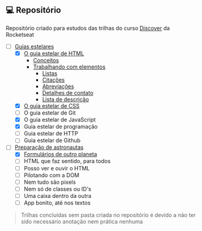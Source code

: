 ## 💻 Repositório

Repositório criado para estudos das trilhas do curso [Discover](https://app.rocketseat.com.br/discover) da Rocketseat

- [ ] [Guias estelares](https://github.com/FelipeBrenner/discover/tree/main/guias-estelares)
    - [x] [O guia estelar de HTML](https://github.com/FelipeBrenner/discover/tree/main/guias-estelares/o-guia-estelar-de-html)
        - [Conceitos](https://github.com/FelipeBrenner/discover/tree/main/guias-estelares/o-guia-estelar-de-html/1-conceitos)
        - [Trabalhando com elementos](https://github.com/FelipeBrenner/discover/tree/main/guias-estelares/o-guia-estelar-de-html/2-trabalhando-com-elementos)
            - [Listas](https://github.com/FelipeBrenner/discover/tree/main/guias-estelares/o-guia-estelar-de-html/2-trabalhando-com-elementos/1-listas.html)
            - [Citações](https://github.com/FelipeBrenner/discover/tree/main/guias-estelares/o-guia-estelar-de-html/2-trabalhando-com-elementos/2-citacoes.html)
            - [Abreviações](https://github.com/FelipeBrenner/discover/tree/main/guias-estelares/o-guia-estelar-de-html/2-trabalhando-com-elementos/3-abreviacoes.html)
            - [Detalhes de contato](https://github.com/FelipeBrenner/discover/tree/main/guias-estelares/o-guia-estelar-de-html/2-trabalhando-com-elementos/4-detalhes-de-contato.html)
            - [Lista de descrição](https://github.com/FelipeBrenner/discover/tree/main/guias-estelares/o-guia-estelar-de-html/2-trabalhando-com-elementos/5-lista-de-descricao.html)
    - [x] [O guia estelar de CSS](https://github.com/FelipeBrenner/discover/tree/main/guias-estelares/o-guia-estelar-de-css)
    - [ ] O guia estelar de Git
    - [x] O guia estelar de JavaScript
    - [x] Guia estelar de programação
    - [ ] Guia estelar de HTTP
    - [ ] Guia estelar de Github
- [ ] [Preparação de astronautas](https://github.com/FelipeBrenner/discover/tree/main/preparacao-de-astronautas/)
    - [x] [Formulários de outro planeta](https://github.com/FelipeBrenner/discover/tree/main/preparacao-de-astronautas/1-formularios-de-outro-planeta)
    - [ ] HTML que faz sentido, para todos
    - [ ] Posso ver e ouvir o HTML
    - [ ] Pilotando com a DOM
    - [ ] Nem tudo são pixels
    - [ ] Nem só de classes ou ID's
    - [ ] Uma caixa dentro da outra
    - [ ] App bonito, até nos textos

> Trilhas concluídas sem pasta criada no repositório é devido a não ter sido necessário anotação nem prática nenhuma